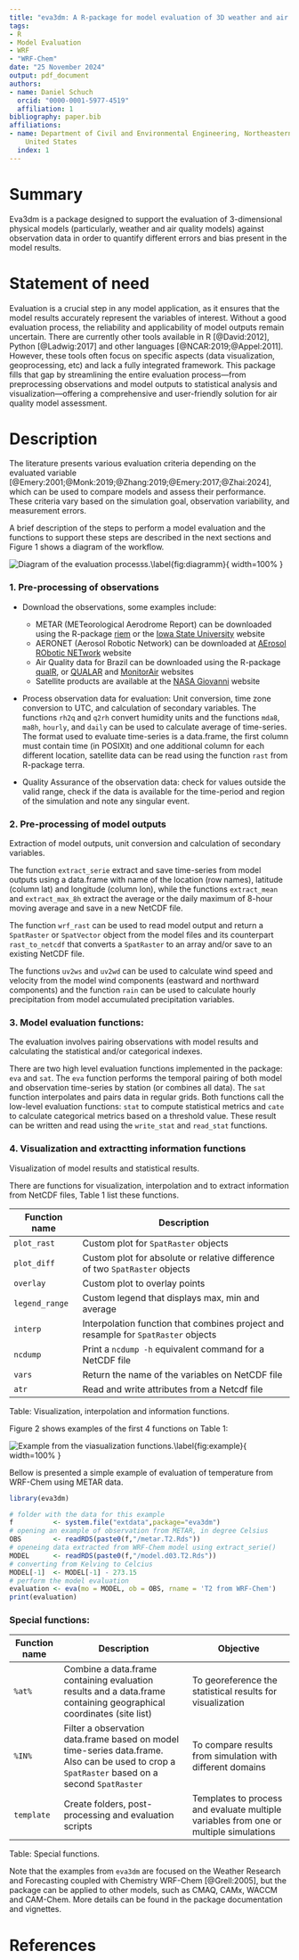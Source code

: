 ```yaml
---
title: "eva3dm: A R-package for model evaluation of 3D weather and air quality models"
tags:
- R
- Model Evaluation
- WRF
- "WRF-Chem"
date: "25 November 2024"
output: pdf_document
authors:
- name: Daniel Schuch
  orcid: "0000-0001-5977-4519"
  affiliation: 1
bibliography: paper.bib
affiliations:
- name: Department of Civil and Environmental Engineering, Northeastern University,
    United States
  index: 1
---
```


# Summary

Eva3dm is a package designed to support the evaluation of 3-dimensional physical models (particularly, weather and air quality models) against observation data in order to quantify different errors and bias present in the model results.

# Statement of need

Evaluation is a crucial step in any model application, as it ensures that the model results accurately represent the variables of interest. Without a good evaluation process, the reliability and applicability of model outputs remain uncertain. There are currently other tools available in R [@David:2012], Python [@Ladwig:2017] and other languages [@NCAR:2019;@Appel:2011]. However, these tools often focus on specific aspects (data visualization, geoprocessing, etc) and lack a fully integrated framework. This package fills that gap by streamlining the entire evaluation process—from preprocessing observations and model outputs to statistical analysis and visualization—offering a comprehensive and user-friendly solution for air quality model assessment.

# Description

The literature presents various evaluation criteria depending on the evaluated variable [@Emery:2001;@Monk:2019;@Zhang:2019;@Emery:2017;@Zhai:2024], which can be used to compare models and assess their performance. These criteria vary based on the simulation goal, observation variability, and measurement errors.

A brief description of the steps to perform a model evaluation and the functions to support these steps are described in the next sections and Figure 1 shows a diagram of the workflow.

![Diagram of the evaluation processs.\label{fig:diagramm}](joss_2.png){ width=100% }

### 1. Pre-processing of observations

- Download the observations, some examples include: 
  - METAR (METeorological Aerodrome Report) can be downloaded using the R-package [riem](https://docs.ropensci.org/riem/) or the [Iowa State University](https://mesonet.agron.iastate.edu/request/download.phtml) website
  - AERONET (Aerosol Robotic Network) can be downloaded at [AErosol RObotic NETwork](https://aeronet.gsfc.nasa.gov/new_web/data.html) website
  - Air Quality data for Brazil can be downloaded using the R-package [qualR](https://github.com/ropensci/qualR), or [QUALAR](https://qualar.cetesb.sp.gov.br/qualar) and [MonitorAir](https://www.data.rio/datasets/dados-hor%C3%A1rios-do-monitoramento-da-qualidade-do-ar-monitorar/explore) websites
  - Satellite products are available at the [NASA Giovanni](https://giovanni.gsfc.nasa.gov/giovanni/) website

- Process observation data for evaluation: Unit conversion, time zone conversion to UTC, and calculation of secondary variables. The functions `rh2q` and `q2rh` convert humidity units and the functions `mda8`, `ma8h`, `hourly`, and `daily` can be used to calculate average of time-series. The format used to evaluate time-series is a data.frame, the first column must contain time (in POSIXlt) and one additional column for each different location, satellite data can be read using the function `rast` from R-package terra.

- Quality Assurance of the observation data: check for values outside the valid range, check if the data is available for the time-period and region of the simulation and note any singular event.

### 2. Pre-processing of model outputs

Extraction of model outputs, unit conversion and calculation of secondary variables.

The function `extract_serie` extract and save time-series from model outputs using a data.frame with name of the location (row names), latitude (column lat) and longitude (column lon), while the functions `extract_mean` and `extract_max_8h` extract the average or the daily maximum of 8-hour moving average and save in a new NetCDF file.

The function `wrf_rast` can be used to read model output and return a `SpatRaster` or `SpatVector` object from the model files and its counterpart `rast_to_netcdf` that converts a `SpatRaster` to an array and/or save to an existing NetCDF file.

The functions `uv2ws` and `uv2wd` can be used to calculate wind speed and velocity from the model wind components (eastward and northward components) and the function `rain` can be used to calculate hourly precipitation from model accumulated precipitation variables.

### 3. Model evaluation functions:

The evaluation involves pairing observations with model results and calculating the statistical and/or categorical indexes.

There are two high level evaluation functions implemented in the package: `eva` and `sat`. The `eva` function performs the temporal pairing of both model and observation time-series by station (or combines all data). The `sat` function interpolates and pairs data in regular grids. Both functions call the low-level evaluation functions: `stat` to compute statistical metrics and `cate` to calculate categorical metrics based on a threshold value. These result can be written and read using the `write_stat` and `read_stat` functions.

### 4. Visualization and extractting information functions

Visualization of model results and statistical results. 

There are functions for visualization, interpolation and to extract information from NetCDF files, Table 1 list these functions.

| Function name | Description |
| --- | --------- |
| `plot_rast` | Custom plot for `SpatRaster` objects  |
| `plot_diff` | Custom plot for absolute or relative difference of two `SpatRaster` objects     |
| `overlay`   | Custom plot to overlay points |
| `legend_range` | Custom legend that displays max, min and average |
| `interp` | Interpolation function that combines project and resample for `SpatRaster` objects |
| `ncdump` | Print a `ncdump -h` equivalent command for a NetCDF file |
| `vars` | Return the name of the variables on NetCDF file |
| `atr` | Read and write attributes from a Netcdf file |
Table: Visualization, interpolation and information functions.

Figure 2 shows examples of the first 4 functions on Table 1:

![Example from the viasualization functions.\label{fig:example}](joss_1.png){ width=100% }

Bellow is presented a simple example of evaluation of temperature from WRF-Chem using METAR data.

``` r
library(eva3dm)

# folder with the data for this example
f          <- system.file("extdata",package="eva3dm")
# opening an example of observation from METAR, in degree Celsius
OBS        <- readRDS(paste0(f,"/metar.T2.Rds"))
# openeing data extracted from WRF-Chem model using extract_serie()
MODEL      <- readRDS(paste0(f,"/model.d03.T2.Rds"))
# converting from Kelving to Celcius
MODEL[-1]  <- MODEL[-1] - 273.15
# perform the model evaluation
evaluation <- eva(mo = MODEL, ob = OBS, rname = 'T2 from WRF-Chem')
print(evaluation)

```

### Special functions:

| Function name | Description | Objective |
| --- | --------- | --------- |
| `%at%` | Combine a data.frame containing evaluation results and a data.frame containing geographical coordinates (site list) | To georeference the statistical results for visualization |
| `%IN%` | Filter a observation data.frame based on model time-series data.frame. Also can be used to crop a `SpatRaster` based on a second `SpatRaster` | To compare results from simulation with different domains |
| `template` | Create folders, post-processing and evaluation scripts | Templates to process and evaluate multiple variables from one or multiple simulations |
Table: Special functions.

Note that the examples from `eva3dm` are focused on the Weather Research and Forecasting coupled with Chemistry WRF-Chem [@Grell:2005], but the package can be applied to other models, such as CMAQ, CAMx, WACCM and CAM-Chem. More details can be found in the package documentation and vignettes.

# References
